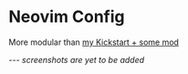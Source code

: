 # Neovim Config

More modular than [my Kickstart + some mod](https://www.github.com/SoumyaCO/.dotfiles)

--- *screenshots are yet to be added*

